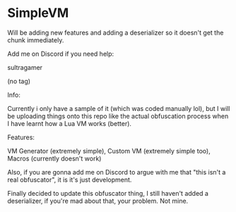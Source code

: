 # SimpleVM
Will be adding new features and adding a deserializer so it doesn't get the chunk immediately.

Add me on Discord if you need help:

sultragamer

(no tag)

Info:

Currently i only have a sample of it (which was coded manually lol), but I will be uploading things onto this repo like the actual obfuscation process when I have learnt how a Lua VM works (better).

Features:

VM Generator (extremely simple),
Custom VM (extremely simple too),
Macros (currently doesn't work)

Also, if you are gonna add me on Discord to argue with me that "this isn't a real obfuscator", it is it's just development.

Finally decided to update this obfuscator thing, I still haven't added a deserializer, if you're mad about that, your problem. Not mine.
